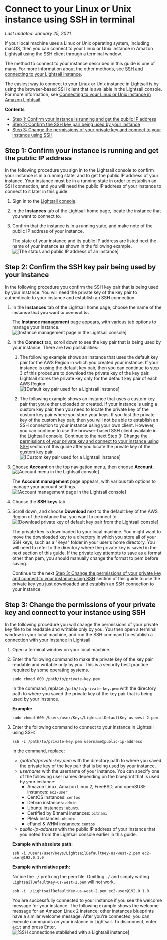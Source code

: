 # Connect to your Linux or Unix instance using SSH in terminal<a name="amazon-lightsail-ssh-using-terminal"></a>

 *Last updated: January 25, 2021* 

If your local machine uses a Linux or Unix operating system, including macOS, then you can connect to your Linux or Unix instance in Amazon Lightsail using the SSH client through a terminal window\.

The method to connect to your instance described in this guide is one of many\. For more information about the other methods, see [SSH and connecting to your Lightsail instance](understanding-ssh-in-amazon-lightsail.md)\.

The easiest way to connect to your Linux or Unix instance in Lightsail is by using the browser\-based SSH client that is available in the Lightsail console\. For more information, see [Connecting to your Linux or Unix instance in Amazon Lightsail](lightsail-how-to-connect-to-your-instance-virtual-private-server.md)\.

**Contents**
+ [Step 1: Confirm your instance is running and get the public IP address](#terminal-ssh-get-public-ip-address)
+ [Step 2: Confirm the SSH key pair being used by your instance](#terminal-ssh-confirm-key-pair)
+ [Step 3: Change the permissions of your private key and connect to your instance using SSH](#terminal-ssh-change-key-file-permissions)

## Step 1: Confirm your instance is running and get the public IP address<a name="terminal-ssh-get-public-ip-address"></a>

In the following procedure you sign in to the Lightsail console to confirm your instance is in a running state, and to get the public IP address of your instance\. Your instance must be in a running state in order to establish an SSH connection, and you will need the public IP address of your instance to connect to it later in this guide\.

1. Sign in to the [Lightsail console](https://lightsail.aws.amazon.com/)\.

1. In the **Instances** tab of the Lightsail home page, locate the instance that you want to connect to\.

1. Confirm that the instance is in a running state, and make note of the public IP address of your instance\.

   The state of your instance and its public IP address are listed next the name of your instance as shown in the following example\.  
![\[The status and public IP address of an instance\]](https://d9yljz1nd5001.cloudfront.net/en_us/cdafd3c2a6d9edfefee89eda217b0068/images/amazon-lightsail-status-and-public-ip-address.png)

## Step 2: Confirm the SSH key pair being used by your instance<a name="terminal-ssh-confirm-key-pair"></a>

In the following procedure you confirm the SSH key pair that is being used by your instance\. You will need the private key of the key pair to authenticate to your instance and establish an SSH connection\.

1. In the **Instances** tab of the Lightsail home page, choose the name of the instance that you want to connect to\.

   The **Instance management** page appears, with various tab options to manage your instance\.  
![\[Instance management page in the Lightsail console\]](https://d9yljz1nd5001.cloudfront.net/en_us/cdafd3c2a6d9edfefee89eda217b0068/images/amazon-lightsail-instance-management-page.png)

1. In the **Connect** tab, scroll down to see the key pair that is being used by your instance\. There are two possibilities:

   1. The following example shows an instance that uses the default key pair for the AWS Region in which you created your instance\. If your instance is using the default key pair, then you can continue to step 3 of this procedure to download the private key of the key pair\. Lightsail stores the private key only for the default key pair of each AWS Region\.  
![\[Default key pair used for a Lightsail instance\]](https://d9yljz1nd5001.cloudfront.net/en_us/cdafd3c2a6d9edfefee89eda217b0068/images/amazon-lightsail-default-key-pair.png)

   1. The following example shows an instance that uses a custom key pair that you either uploaded or created\. If your instance is using a custom key pair, then you need to locate the private key of the custom key pair where you store your keys\. If you lost the private key of the custom key pair, then you will not be able to establish an SSH connection to your instance using your own client\. However, you can continue to use the browser\-based SSH client available in the Lightsail console\. Continue to the next [Step 3: Change the permissions of your private key and connect to your instance using SSH](#terminal-ssh-change-key-file-permissions) section of this guide after you locate the private key of the custom key pair\.  
![\[Custom key pair used for a Lightsail instance\]](https://d9yljz1nd5001.cloudfront.net/en_us/cdafd3c2a6d9edfefee89eda217b0068/images/amazon-lightsail-custom-key-pair.png)

1. Choose **Account** on the top navigation menu, then choose **Account**\.  
![\[Account menu in the Lightsail console\]](https://d9yljz1nd5001.cloudfront.net/en_us/cdafd3c2a6d9edfefee89eda217b0068/images/amazon-lightsail-console-account-menu.png)

   The **Account management** page appears, with various tab options to manage your account settings\.  
![\[Account management page in the Lightsail console\]](https://d9yljz1nd5001.cloudfront.net/en_us/cdafd3c2a6d9edfefee89eda217b0068/images/amazon-lightsail-account-management-page.png)

1. Choose the **SSH keys** tab\.

1. Scroll down, and choose **Download** next to the default key of the AWS Region of the instance that you want to connect to\.  
![\[Download private key of default key pair from the Lightsail console\]](https://d9yljz1nd5001.cloudfront.net/en_us/cdafd3c2a6d9edfefee89eda217b0068/images/amazon-lightsail-public-key-download.png)

   The private key is downloaded to your local machine\. You might want to move the downloaded key to a directory in which you store all of your SSH keys, such as a "Keys" folder in your user's home directory\. You will need to refer to the directory where the private key is saved in the next section of this guide\. If the private key attempts to save as a format other than pem, you should manually change the format to pem before saving\. 

   Continue to the next [Step 3: Change the permissions of your private key and connect to your instance using SSH](#terminal-ssh-change-key-file-permissions) section of this guide to use the private key you just downloaded and establish an SSH connection to your instance\.

## Step 3: Change the permissions of your private key and connect to your instance using SSH<a name="terminal-ssh-change-key-file-permissions"></a>

In the following procedure you will change the permissions of your private key file to be readable and writable only by you\. You then open a terminal window in your local machine, and run the SSH command to establish a connection with your instance in Lightsail\.

1. Open a terminal window on your local machine\.

1. Enter the following command to make the private key of the key pair readable and writable only by you\. This is a security best practice required by some operating systems\.

   ```
   sudo chmod 600 /path/to/private-key.pem
   ```

   In the command, replace `/path/to/private-key.pem` with the directory path to where you saved the private key of the key pair that is being used by your instance\.

   **Example:**

   ```
   sudo chmod 600 /Users/user/Keys/LightsailDefaultKey-us-west-2.pem
   ```

1. Enter the following command to connect to your instance in Lightsail using SSH:

   ```
   ssh -i /path/to/private-key.pem username@public-ip-address
   ```

   In the command, replace:
   + */path/to/private\-key\.pem* with the directory path to where you saved the private key of the key pair that is being used by your instance\.
   + *username* with the username of your instance\. You can specify one of the following user names depending on the blueprint that is used by your instance:
     + Amazon Linux, Amazon Linux 2, FreeBSD, and openSUSE instances: `ec2-user`
     + CentOS instances: `centos`
     + Debian instances: `admin`
     + Ubuntu instances: `ubuntu`
     + Certified by Bitnami instances: `bitnami`
     + Plesk instances: `ubuntu`
     + cPanel & WHM instances: `centos`
   + *public\-ip\-address* with the public IP address of your instance that you noted from the Lightsail console earlier in this guide\.

   **Example with absolute path:**

   ```
   ssh -i /Users/user/Keys/LightsailDefaultKey-us-west-2.pem ec2-user@192.0.1.0
   ```

   **Example with relative path:**

   Notice the `./` prefixing the pem file\. Omitting `./` and simply writing `LightsailDefaultKey-us-west-2.pem` will not work\.

   ```
   ssh -i ./LightsailDefaultKey-us-west-2.pem ec2-user@192.0.1.0
   ```

   You are successfully connected to your instance if you see the welcome message for your instance\. The following example shows the welcome message for an Amazon Linux 2 instance; other instances blueprints have a similar welcome message\. After you're connected, you can execute commands on your instance in Lightsail\. To disconnect, enter `exit` and press Enter\.  
![\[SSH connectione stablished with a Lightsail instance\]](https://d9yljz1nd5001.cloudfront.net/en_us/cdafd3c2a6d9edfefee89eda217b0068/images/amazon-lightsail-ssh-connection-established.png)